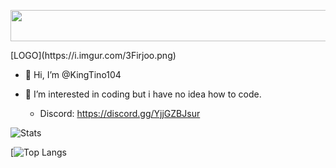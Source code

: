 <p align="center">
  <img width="520" height="50" src="[https://readme-typing-svg.herokuapp.com?color=%2336BCF7&size=30&center=true&vCenter=true&width=520&lines=Hello+There!+%F0%9F%91%8B;Nice+to+meet+you!;This+is+Rajnish+Kumar+Singh](https://readme-typing-svg.herokuapp.com/?color=%2336BCF7&size=30&center=true&vCenter=true&width=520&lines=Hi!;Nice+to+meet+you!;My+name+is+KingTino!)">
</p>
[LOGO](https://i.imgur.com/3Firjoo.png)

- 👋 Hi, I’m @KingTino104
- 👀 I’m interested in coding but i have no idea how to code.

  - Discord: https://discord.gg/YjjGZBJsur

![Stats](https://github-readme-stats.vercel.app/api?username=kingtino104&theme=nightowl&show_icons=true)

[![Top Langs](https://github-readme-stats.vercel.app/api/top-langs/?username=kingtino104&layout=compact&theme=nightowl)

<!---
KingTino104/KingTino104 is a ✨ special ✨ repository because its `README.md` (this file) appears on your GitHub profile.
You can click the Preview link to take a look at your changes.
--->
